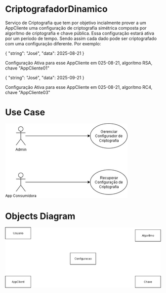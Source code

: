# CriptografadorDinamico
Serviço de Criptografia que tem por objetivo incialmente prover a um AppCliente uma configuração de criptografia simétrica composta por algorítmo de criptografia e chave pública.
Essa configuração estará ativa por um período de tempo. Sendo assim cada dado pode ser criptografado com uma configuração diferente. Por exemplo:

{
	"string": "José",
	"data": 2025-08-21
} 

Configuração Ativa para esse AppCliente em 025-08-21, algorítmo RSA, chave "AppCliente01"


{
	"string": "José",
	"data": 2025-09-21
} 

Configuração Ativa para esse AppCliente em 025-08-21, algorítmo RC4, chave "AppCliente03"

# Use Case
![Alt text](https://github.com/ElenzitaDarhk/CriptografadorDinamico/blob/Develop/CriptografadorDinamico-UseCase.jpg "Use Case")

# Objects Diagram
![Alt text](https://github.com/ElenzitaDarhk/CriptografadorDinamico/blob/Develop/CriptografadorDinamico-Objetos.jpg "Objects Diagram")
